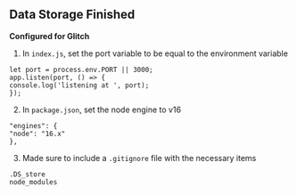 Data Storage Finished
---------------------

**Configured for Glitch**
1. In `index.js`, set the port variable to be equal to the environment variable
```
let port = process.env.PORT || 3000;
app.listen(port, () => {
console.log('listening at ', port);
});
```
2. In `package.json`, set the node engine to v16
```
"engines": {
"node": "16.x"
},
```
3. Made sure to include a `.gitignore` file with the necessary items
```
.DS_store
node_modules
```
